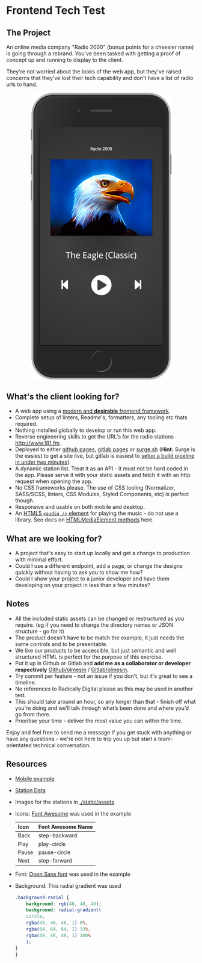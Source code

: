 # Frontend Tech Test

## The Project

An online media company "Radio 2000" (bonus points for a cheesier name) is going through a rebrand. You've been tasked with getting a proof of concept up and running to display to the client.

They're not worried about the looks of the web app, but they've raised concerns that they've lost their tech capability and don't have a list of radio urls to hand.

<div style="text-align: center">
    <img src="./images/localhost_3000_iPhone.png" width="375">
</div>

## What's the client looking for?

- A web app using a [modern and **desirable** frontend framework].
- Complete setup of linters, Readme's, formatters, any tooling etc thats required.
- Nothing installed globally to develop or run this web app.
- Reverse engineering skills to get the URL's for the radio stations <http://www.181.fm>.
- Deployed to either [github pages], [gitlab pages] or [surge.sh] (**Hint:** Surge is the easiest to get a site live, but gitlab is easiest to [setup a build pipeline in under two minutes]).
- A dynamic station list. Treat it as an API - it must not be hard coded in the app. Please serve it with your static assets and fetch it with an http request when opening the app.
- No CSS frameworks please. The use of CSS tooling (Normalizer, SASS/SCSS, linters, CSS Modules, Styled Components, etc) is perfect though.
- Responsive and usable on both mobile and desktop.
- An [HTML5 `<audio />` element] for playing the music - do not use a library. See docs on [HTMLMediaElement methods] here.

## What are we looking for?

- A project that's easy to start up locally and get a change to production with minimal effort.
- Could I use a different endpoint, add a page, or change the designs quickly without having to ask you to show me how?
- Could I show your project to a junior developer and have them developing on your project in less than a few minutes?

## Notes

- All the included static assets can be changed or restructured as you require. (eg if you need to change the directory names or JSON structure - go for it)
- The product doesn't have to be match the example, it just needs the same controls and to be presentable.
- We like our products to be accessible, but just semantic and well structured HTML is perfect for the purpose of this exercise.
- Put it up in Github or Gitlab and **add me as a collaborator or developer respectively** [Github/olmesm](https://github.com/olmesm) / [Gitlab/olmesm](https://gitlab.com/olmesm).
- Try commit per feature - not an issue if you don't, but it's great to see a timeline.
- No references to Radically Digital please as this may be used in another test.
- This should take around an hour, so any longer than that - finish off what you're doing and we’ll talk through what’s been done and where you’d go from there.
- Prioritise your time - deliver the most value you can within the time.

Enjoy and feel free to send me a message if you get stuck with anything or have any questions - we're not here to trip you up but start a team-orientated technical conversation.

## Resources

- [Mobile example]
- [Station Data]
- Images for the stations in [./static/assets](./static/assets)
- Icons: [Font Awesome] was used in the example

  | Icon  | Font Awesome Name |
  | ----- | ----------------- |
  | Back  | step-backward     |
  | Play  | play-circle       |
  | Pause | pause-circle      |
  | Next  | step-forward      |

- Font: [Open Sans font] was used in the example
- Background: This radial gradient was used

  ```css
  .background-radial {
      background: rgb(48, 48, 48);
      background: radial-gradient(
      circle,
      rgba(48, 48, 48, 1) 0%,
      rgba(64, 64, 64, 1) 33%,
      rgba(48, 48, 48, 1) 100%
      );
  }
  }
  ```

<!-- MARKDOWN REFERENCES -->

[desktop example]: ./images/localhost_3000_.png
[font awesome]: https://fontawesome.com/
[github pages]: https://pages.github.com/
[gitlab pages]: https://about.gitlab.com/product/pages/
[html5 `<audio />` element]: https://developer.mozilla.org/en-US/docs/Web/HTML/Element/audio
[htmlmediaelement methods]: https://developer.mozilla.org/en-US/docs/Web/API/HTMLMediaElement#Methods
[mobile example]: ./images/localhost_3000_iPhone.png
[modern and **desirable** frontend framework]: https://2019.stateofjs.com/front-end-frameworks/
[open sans font]: https://fonts.google.com/specimen/Open+Sans
[setup a build pipeline in under two minutes]: https://ohmybuck.com/posts/2018-08-12-build-a-react-website-with-full-cicd-in-two-minutes/
[station data]: ./static/stations.json
[surge.sh]: https://surge.sh
